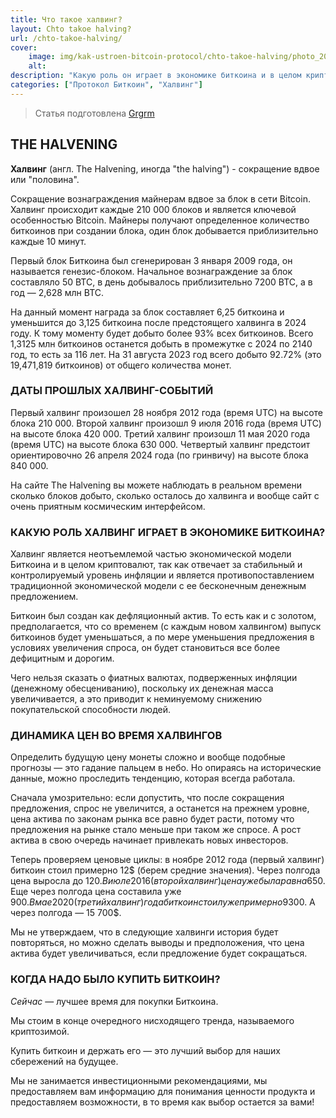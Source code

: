 ```yaml
---
title: Что такое халвинг?
layout: Chto takoe halving?
url: /chto-takoe-halving/
cover:
    image: img/kak-ustroen-bitcoin-protocol/chto-takoe-halving/photo_2023-08-30_113.jpeg
    alt:
description: "Какую роль он играет в экономике биткоина и в целом криптовалют. Динамика цен во время прошлых халвингов и когда стоило покупать биткоин"
categories: ["Протокол Биткоин", "Халвинг"]
---
```


> Статья подготовлена [Grgrm](https://iris.to/npub1qzr3j58q0gwfhqdj33pc8wtfaj9ffn7nrdt6p7p7tvn0qrf7e0wsggv43p "Nostr")

## <h2>THE HALVENING</h2>

**Халвинг** (англ. The Halvening, иногда "the halving") - сокращение вдвое или "половина".

Сокращение вознаграждения майнерам вдвое за блок в сети Bitcoin. Халвинг происходит каждые 210 000 блоков и является ключевой особенностью Bitcoin. Майнеры получают определенное количество биткоинов при создании блока, один блок добывается приблизительно каждые 10 минут.

Первый блок Биткоина был сгенерирован 3 января 2009 года, он называется генезис-блоком. Начальное вознаграждение за блок составляло 50 BTC, в день добывалось приблизительно 7200 BTC, а в год — 2,628 млн BTC.

На данный момент награда за блок составляет 6,25 биткоина и уменьшится до 3,125 биткоина после предстоящего халвинга в 2024 году. К тому моменту будет добыто более 93% всех биткоинов. Всего 1,3125 млн биткоинов останется добыть в промежутке с 2024 по 2140 год, то есть за 116 лет. На 31 августа 2023 год всего добыто 92.72% (это 19,471,819 биткоинов) от общего количества монет.

### <h3>ДАТЫ ПРОШЛЫХ ХАЛВИНГ-СОБЫТИЙ</h3>

Первый халвинг произошел 28 ноября 2012 года (время UTC) на высоте блока 210 000.
Второй халвинг произошл 9 июля 2016 года (время UTC) на высоте блока 420 000.
Третий халвинг произошл 11 мая 2020 года (время UTC) на высоте блока 630 000.
Четвертый халвинг предстоит ориентировочно 26 апреля 2024 года (по гринвичу) на высоте блока 840 000.

На сайте The Halvening вы можете наблюдать в реальном времени сколько блоков добыто, сколько осталось до халвинга и вообще сайт с очень приятным космическим интерфейсом.

### <h3>КАКУЮ РОЛЬ ХАЛВИНГ ИГРАЕТ В ЭКОНОМИКЕ БИТКОИНА?</h3>

Халвинг является неотъемлемой частью экономической модели Биткоина и в целом криптовалют, так как отвечает за стабильный и контролируемый уровень инфляции и является противопоставлением традиционной экономической модели с ее бесконечным денежным предложением.

Биткоин был создан как дефляционный актив. То есть как и с золотом, предполагается, что со временем (с каждым новом халвингом) выпуск биткоинов будет уменьшаться, а по мере уменьшения предложения в условиях увеличения спроса, он будет становиться все более дефицитным и дорогим.

Чего нельзя сказать о фиатных валютах, подверженных инфляции (денежному обесцениванию), поскольку их денежная масса увеличивается, а это приводит к неминуемому снижению покупательской способности людей.

### <h3>ДИНАМИКА ЦЕН ВО ВРЕМЯ ХАЛВИНГОВ</h3>

Определить будущую цену монеты сложно и вообще подобные прогнозы — это гадание пальцем в небо. Но опираясь на исторические данные, можно проследить тенденцию, которая всегда работала.

Сначала умозрительно: если допустить, что после сокращения предложения, спрос не увеличится, а останется на прежнем уровне, цена актива по законам рынка все равно будет расти, потому что предложения на рынке стало меньше при таком же спросе. А рост актива в свою очередь начинает привлекать новых инвесторов.

Теперь проверяем ценовые циклы: в ноябре 2012 года (первый халвинг) биткоин стоил примерно 12$ (берем средние значения). Через полгода цена выросла до 120$. В июле 2016 (второй халвинг) цена уже была равна 650$. Еще через полгода цена составила уже 900$. В мае 2020 (третий халвинг) года биткоин стоил уже примерно 9300$. А через полгода — 15 700$.

Мы не утверждаем, что в следующие халвинги история будет повторяться, но можно сделать выводы и предположения, что цена актива будет увеличиваться, если предложение будет сокращаться.

### <h3>КОГДА НАДО БЫЛО КУПИТЬ БИТКОИН?</h3>

*Сейчас* — лучшее время для покупки Биткоина.

Мы стоим в конце очередного нисходящего тренда, называемого криптозимой.

Купить биткоин и держать его — это лучший выбор для наших сбережений на будущее.

Мы не занимается инвестиционными рекомендациями, мы предоставляем вам информацию для понимания ценности продукта и предоставляем возможности, в то время как выбор остается за вами!

